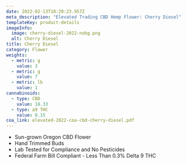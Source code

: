 ```yaml
---
date: 2022-02-13T18:29:23.957Z
meta_description: "Elevated Trading CBD Hemp Flower: Cherry Diesel"
templateKey: product-details
imageInfo:
  image: cherry-diesel-2022-nobg.png
  alt: Cherry Diesel
title: Cherry Diesel
category: Flower
weights:
  - metric: g
    value: 3
  - metric: g
    value: 7
  - metric: lb
    value: 1
cannabinoids:
  - type: CBD
    value: 18.33
  - type: ∆9 THC
    value: 0.15
coa_link: elevated-2022-coa-cbd-cherry-diesel.pdf
---
```



* Sun-grown Oregon CBD Flower
* Hand Trimmed Buds
* Lab Tested for Compliance and No Pesticides
* Federal Farm Bill Compliant - Less Than 0.3% Delta 9 THC